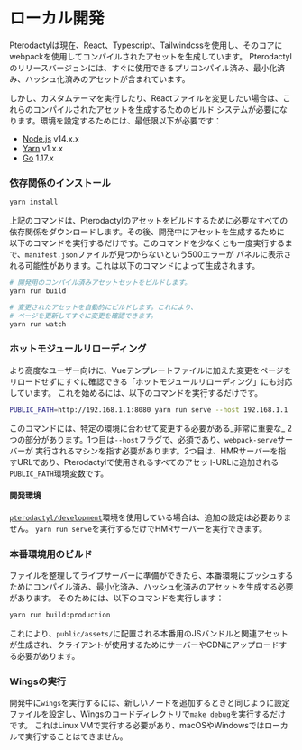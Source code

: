# ローカル開発
Pterodactylは現在、React、Typescript、Tailwindcssを使用し、そのコアにwebpackを使用してコンパイルされたアセットを生成しています。
Pterodactylのリリースバージョンには、すぐに使用できるプリコンパイル済み、最小化済み、ハッシュ化済みのアセットが含まれています。

しかし、カスタムテーマを実行したり、Reactファイルを変更したい場合は、これらのコンパイルされたアセットを生成するためのビルド
システムが必要になります。環境を設定するためには、最低限以下が必要です：

* [Node.js](https://nodejs.org/en/) v14.x.x
* [Yarn](https://classic.yarnpkg.com/lang/en/) v1.x.x
* [Go](https://golang.org/) 1.17.x

### 依存関係のインストール
```bash
yarn install
```

上記のコマンドは、Pterodactylのアセットをビルドするために必要なすべての依存関係をダウンロードします。その後、開発中にアセットを生成するために
以下のコマンドを実行するだけです。このコマンドを少なくとも一度実行するまで、`manifest.json`ファイルが見つからないという500エラーが
パネルに表示される可能性があります。これは以下のコマンドによって生成されます。

```bash
# 開発用のコンパイル済みアセットセットをビルドします。
yarn run build

# 変更されたアセットを自動的にビルドします。これにより、
# ページを更新してすぐに変更を確認できます。
yarn run watch
```

### ホットモジュールリローディング
より高度なユーザー向けに、Vueテンプレートファイルに加えた変更をページをリロードせずにすぐに確認できる「ホットモジュールリローディング」にも対応しています。
これを始めるには、以下のコマンドを実行するだけです。

```bash
PUBLIC_PATH=http://192.168.1.1:8080 yarn run serve --host 192.168.1.1
```

このコマンドには、特定の環境に合わせて変更する必要がある_非常に重要な_ 2つの部分があります。1つ目は`--host`フラグで、必須であり、`webpack-serve`サーバーが
実行されるマシンを指す必要があります。2つ目は、HMRサーバーを指すURLであり、Pterodactylで使用されるすべてのアセットURLに追加される`PUBLIC_PATH`環境変数です。

#### 開発環境
[`pterodactyl/development`](https://github.com/pterodactyl/development)環境を使用している場合は、追加の設定は必要ありません。
`yarn run serve`を実行するだけでHMRサーバーを実行できます。

### 本番環境用のビルド
ファイルを整理してライブサーバーに準備ができたら、本番環境にプッシュするためにコンパイル済み、最小化済み、ハッシュ化済みのアセットを生成する必要があります。
そのためには、以下のコマンドを実行します：

```bash
yarn run build:production
```

これにより、`public/assets/`に配置される本番用のJSバンドルと関連アセットが生成され、クライアントが使用するためにサーバーやCDNにアップロードする必要があります。

### Wingsの実行
開発中に`wings`を実行するには、新しいノードを追加するときと同じように設定ファイルを設定し、Wingsのコードディレクトリで`make debug`を実行するだけです。
これはLinux VMで実行する必要があり、macOSやWindowsではローカルで実行することはできません。

